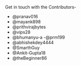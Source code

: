 Get in touch with the Contributors-
- @pranav016
- @mayank898
- @prithvirajbytes
- @vips28
- @bhumanyu-a
-@prm199
- @abhishekdey4444
- @SmarthGuy
- @Ankit-Gupta18
- @theBeginner86

